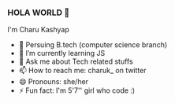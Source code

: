 ### HOLA WORLD 👋
I'm Charu Kashyap 
- 🔭 Persuing B.tech (computer science branch)
- 🌱 I’m currently learning JS
- 💬 Ask me about Tech related stuffs
- 📫 How to reach me: charuk_ on twitter 
- 😄 Pronouns: she/her
- ⚡ Fun fact: I'm 5'7'' girl who code :)
